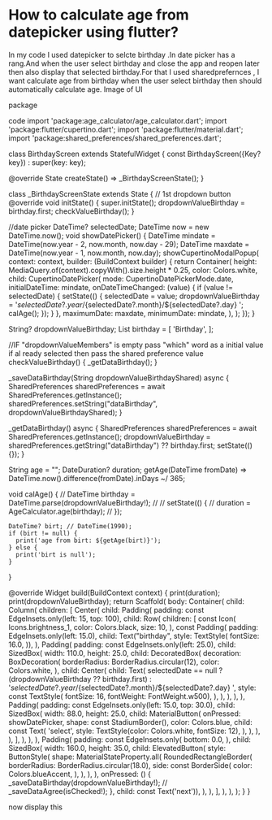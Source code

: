 
# How to calculate age from datepicker using flutter?

In my code I used datepicker to selcte birthday .In date picker has a rang.And when the user select birthday and close the app and reopen later then also display that selected birthday.For that I used sharedprefernces , I want calculate age from birthday when the user select birthday then should automatically calculate age.
Image of UI

package

code
import 'package:age_calculator/age_calculator.dart';
import 'package:flutter/cupertino.dart';
import 'package:flutter/material.dart';
import 'package:shared_preferences/shared_preferences.dart';

class BirthdayScreen extends StatefulWidget {
  const BirthdayScreen({Key? key}) : super(key: key);

  @override
  State<BirthdayScreen> createState() => _BirthdayScreenState();
}

class _BirthdayScreenState extends State<BirthdayScreen> {
  // 1st dropdown button
  @override
  void initState() {
    super.initState();
    dropdownValueBirthday = birthday.first;
    checkValueBirthday();
  }

  //date picker
  DateTime? selectedDate;
  DateTime now = new DateTime.now();
  void showDatePicker() {
    DateTime mindate = DateTime(now.year - 2, now.month, now.day - 29);
    DateTime maxdate = DateTime(now.year - 1, now.month, now.day);
    showCupertinoModalPopup(
        context: context,
        builder: (BuildContext builder) {
          return Container(
            height: MediaQuery.of(context).copyWith().size.height * 0.25,
            color: Colors.white,
            child: CupertinoDatePicker(
              mode: CupertinoDatePickerMode.date,
              initialDateTime: mindate,
              onDateTimeChanged: (value) {
                if (value != selectedDate) {
                  setState(() {
                    selectedDate = value;
                    dropdownValueBirthday =
                        '${selectedDate?.year}/${selectedDate?.month}/${selectedDate?.day} ';
                    calAge();
                  });
                }
              },
              maximumDate: maxdate,
              minimumDate: mindate,
            ),
          );
        });
  }

  String? dropdownValueBirthday;
  List<String> birthday = [
    'Birthday',
  ];

  //IF "dropdownValueMembers" is empty pass "which" word as a initial value if al ready selected then pass the shared preference value
  checkValueBirthday() {
    _getDataBirthday();
  }

  _saveDataBirthday(String dropdownValueBirthdayShared) async {
    SharedPreferences sharedPreferences = await SharedPreferences.getInstance();
    sharedPreferences.setString("dataBirthday", dropdownValueBirthdayShared);
  }

  _getDataBirthday() async {
    SharedPreferences sharedPreferences = await SharedPreferences.getInstance();
    dropdownValueBirthday =
        sharedPreferences.getString("dataBirthday") ?? birthday.first;
    setState(() {});
  }

  String age = "";
  DateDuration? duration;
  getAge(DateTime fromDate) =>
      DateTime.now().difference(fromDate).inDays ~/ 365;

  void calAge() {
    // DateTime birthday = DateTime.parse(dropdownValueBirthday!);
    //
    // setState(() {
    //   duration = AgeCalculator.age(birthday);
    // });

    DateTime? birt; // DateTime(1990);
    if (birt != null) {
      print('age from birt: ${getAge(birt)}');
    } else {
      print('birt is null');
    }
  }

  @override
  Widget build(BuildContext context) {
    print(duration);
    print(dropdownValueBirthday);
    return Scaffold(
      body: Container(
        child: Column(
          children: [
            Center(
              child: Padding(
                padding: const EdgeInsets.only(left: 15, top: 100),
                child: Row(
                  children: <Widget>[
                    const Icon(
                      Icons.brightness_1,
                      color: Colors.black,
                      size: 10,
                    ),
                    const Padding(
                      padding: EdgeInsets.only(left: 15.0),
                      child: Text("birthday",
                          style: TextStyle(
                            fontSize: 16.0,
                          )),
                    ),
                    Padding(
                      padding: const EdgeInsets.only(left: 25.0),
                      child: SizedBox(
                        width: 110.0,
                        height: 25.0,
                        child: DecoratedBox(
                          decoration: BoxDecoration(
                            borderRadius: BorderRadius.circular(12),
                            color: Colors.white,
                          ),
                          child: Center(
                            child: Text(
                              selectedDate == null
                                  ? (dropdownValueBirthday ?? birthday.first)
                                  : '${selectedDate?.year}/${selectedDate?.month}/${selectedDate?.day} ',
                              style: const TextStyle(
                                  fontSize: 16, fontWeight: FontWeight.w500),
                            ),
                          ),
                        ),
                      ),
                    ),
                    Padding(
                      padding: const EdgeInsets.only(left: 15.0, top: 30.0),
                      child: SizedBox(
                        width: 88.0,
                        height: 25.0,
                        child: MaterialButton(
                          onPressed: showDatePicker,
                          shape: const StadiumBorder(),
                          color: Colors.blue,
                          child: const Text(
                            'select',
                            style: TextStyle(color: Colors.white, fontSize: 12),
                          ),
                        ),
                      ),
                    ),
                  ],
                ),
              ),
            ),
            Padding(
              padding: const EdgeInsets.only(
                bottom: 0.0,
              ),
              child: SizedBox(
                width: 160.0,
                height: 35.0,
                child: ElevatedButton(
                    style: ButtonStyle(
                      shape: MaterialStateProperty.all<RoundedRectangleBorder>(
                        RoundedRectangleBorder(
                          borderRadius: BorderRadius.circular(18.0),
                          side: const BorderSide(
                            color: Colors.blueAccent,
                          ),
                        ),
                      ),
                    ),
                    onPressed: () {
                      _saveDataBirthday(dropdownValueBirthday!);
                      // _saveDataAgree(isChecked!);
                    },
                    child: const Text('next')),
              ),
            ),
          ],
        ),
      ),
    );
  }
}


now display this


        